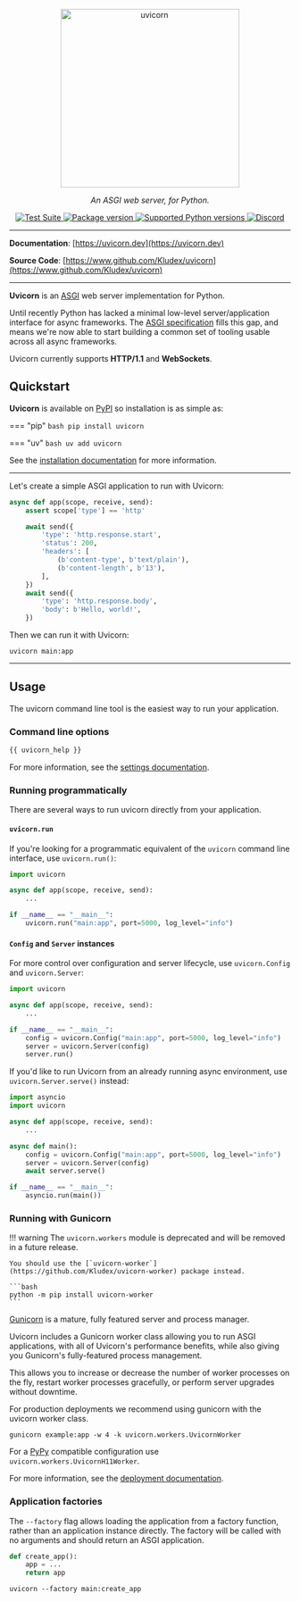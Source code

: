 <style>
  .md-typeset h1,
  .md-content__button {
    display: none;
  }
</style>

<p align="center">
  <img width="320" height="320" src="../../uvicorn.png" alt='uvicorn'>
</p>

<p align="center">
<em>An ASGI web server, for Python.</em>
</p>

<p align="center">
<a href="https://github.com/Kludex/uvicorn/actions">
    <img src="https://github.com/Kludex/uvicorn/workflows/Test%20Suite/badge.svg" alt="Test Suite">
</a>
<a href="https://pypi.org/project/uvicorn/">
    <img src="https://badge.fury.io/py/uvicorn.svg" alt="Package version">
</a>
<a href="https://pypi.org/project/uvicorn" target="_blank">
    <img src="https://img.shields.io/pypi/pyversions/uvicorn.svg?color=%2334D058" alt="Supported Python versions">
</a>
<a href="https://discord.gg/RxKUF5JuHs">
    <img src="https://img.shields.io/discord/1051468649518616576?logo=discord&logoColor=ffffff&color=7389D8&labelColor=6A7EC2" alt="Discord">
</a>
</p>

---

**Documentation**: [https://uvicorn.dev](https://uvicorn.dev)

**Source Code**: [https://www.github.com/Kludex/uvicorn](https://www.github.com/Kludex/uvicorn)

---

**Uvicorn** is an [ASGI](concepts/asgi.md) web server implementation for Python.

Until recently Python has lacked a minimal low-level server/application interface for
async frameworks. The [ASGI specification](https://asgi.readthedocs.io/en/latest/) fills this gap,
and means we're now able to start building a common set of tooling usable across all async frameworks.

Uvicorn currently supports **HTTP/1.1** and **WebSockets**.

## Quickstart

**Uvicorn** is available on [PyPI](https://pypi.org/project/uvicorn/) so installation is as simple as:

=== "pip"
    ```bash
    pip install uvicorn
    ```

=== "uv"
    ```bash
    uv add uvicorn
    ```

See the [installation documentation](installation.md) for more information.

---

Let's create a simple ASGI application to run with Uvicorn:

```python title="main.py"
async def app(scope, receive, send):
    assert scope['type'] == 'http'

    await send({
        'type': 'http.response.start',
        'status': 200,
        'headers': [
            (b'content-type', b'text/plain'),
            (b'content-length', b'13'),
        ],
    })
    await send({
        'type': 'http.response.body',
        'body': b'Hello, world!',
    })
```

Then we can run it with Uvicorn:

```shell
uvicorn main:app
```

---

## Usage

The uvicorn command line tool is the easiest way to run your application.

### Command line options

```bash
{{ uvicorn_help }}
```

For more information, see the [settings documentation](settings.md).

### Running programmatically

There are several ways to run uvicorn directly from your application.

#### `uvicorn.run`

If you're looking for a programmatic equivalent of the `uvicorn` command line interface, use `uvicorn.run()`:

```py title="main.py"
import uvicorn

async def app(scope, receive, send):
    ...

if __name__ == "__main__":
    uvicorn.run("main:app", port=5000, log_level="info")
```

#### `Config` and `Server` instances

For more control over configuration and server lifecycle, use `uvicorn.Config` and `uvicorn.Server`:

```py title="main.py"
import uvicorn

async def app(scope, receive, send):
    ...

if __name__ == "__main__":
    config = uvicorn.Config("main:app", port=5000, log_level="info")
    server = uvicorn.Server(config)
    server.run()
```

If you'd like to run Uvicorn from an already running async environment, use `uvicorn.Server.serve()` instead:

```py title="main.py"
import asyncio
import uvicorn

async def app(scope, receive, send):
    ...

async def main():
    config = uvicorn.Config("main:app", port=5000, log_level="info")
    server = uvicorn.Server(config)
    await server.serve()

if __name__ == "__main__":
    asyncio.run(main())
```

### Running with Gunicorn

!!! warning
    The `uvicorn.workers` module is deprecated and will be removed in a future release.

    You should use the [`uvicorn-worker`](https://github.com/Kludex/uvicorn-worker) package instead.

    ```bash
    python -m pip install uvicorn-worker
    ```

[Gunicorn](https://gunicorn.org/) is a mature, fully featured server and process manager.

Uvicorn includes a Gunicorn worker class allowing you to run ASGI applications,
with all of Uvicorn's performance benefits, while also giving you Gunicorn's
fully-featured process management.

This allows you to increase or decrease the number of worker processes on the
fly, restart worker processes gracefully, or perform server upgrades without downtime.

For production deployments we recommend using gunicorn with the uvicorn worker class.

```
gunicorn example:app -w 4 -k uvicorn.workers.UvicornWorker
```

For a [PyPy](https://pypy.org/) compatible configuration use `uvicorn.workers.UvicornH11Worker`.

For more information, see the [deployment documentation](deployment/index.md).

### Application factories

The `--factory` flag allows loading the application from a factory function, rather than an application instance directly. The factory will be called with no arguments and should return an ASGI application.

```py title="main.py"
def create_app():
    app = ...
    return app
```

```shell
uvicorn --factory main:create_app
```
